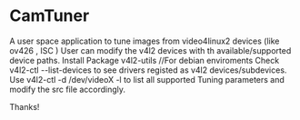 # CamTuner
A user space application to tune images from video4linux2 devices (like ov426 , ISC )
User can modify the v4l2 devices with th available/supported device paths.
Install Package v4l2-utils //For debian enviroments
Check v4l2-ctl --list-devices to see drivers registed as v4l2 devices/subdevices.
Use v4l2-ctl -d /dev/videoX -l to list all supported Tuning parameters and modify the src file accordingly. 

Thanks!

